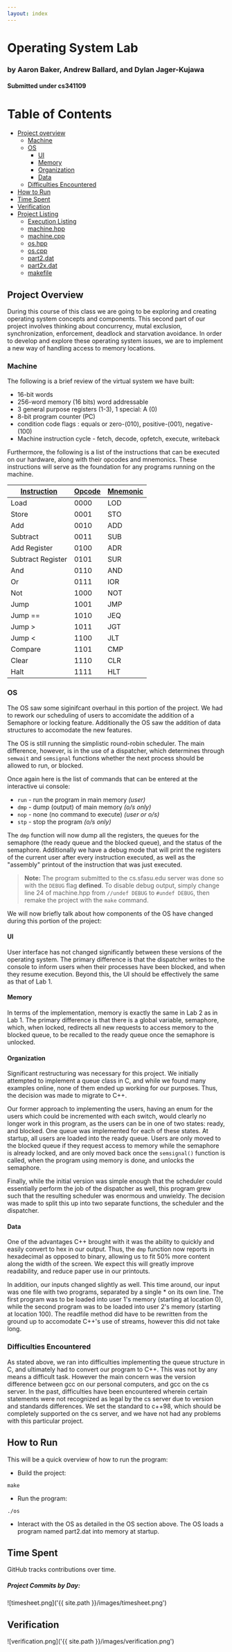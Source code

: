 ```yaml
---
layout: index
---
```


# Operating System Lab

### by Aaron Baker, Andrew Ballard, and Dylan Jager-Kujawa

#### Submitted under cs341109

# Table of Contents
  - [Project overview](#project-overview)
    - [Machine](#machine)
    - [OS](#os)
      - [UI](#ui)
      - [Memory](#memory)
      - [Organization](#organization)
      - [Data](#data)
    - [Difficulties Encountered](#difficulties-encountered)
  - [How to Run](#how-to-run)
  - [Time Spent](#time-spent)
  - [Verification](#verification)
  - [Project Listing](#project-listing)
    - [Execution Listing](#out_txt)
    - [machine.hpp](#listing_machine_hpp)
    - [machine.cpp](#listing_machine_cpp)
    - [os.hpp](#listing_os_hpp)
    - [os.cpp](#listing_os_cpp)
    - [part2.dat](#listing_part2_dat)
    - [part2x.dat](#listing_part2x_dat)
    - [makefile](#listing_makefile)

## Project Overview
During this course of this class we are going to be exploring and creating operating system concepts and components. This second part of our project involves thinking about concurrency, mutal exclusion, synchronization, enforcement, deadlock and starvation avoidance. In order to develop and explore these operating system issues, we are to implement a new way of handling access to memory locations.

### Machine
The following is a brief review of the virtual system we have built:
 - 16-bit words
 - 256-word memory (16 bits) word addressable
 - 3 general purpose registers (1-3), 1 special: A (0)
 - 8-bit program counter (PC)
 - condition code flags : equals or zero-(010), positive-(001), negative-(100)
 - Machine instruction cycle - fetch, decode, opfetch, execute, writeback


Furthermore, the following is a list of the instructions that can be executed on our hardware, along with their opcodes and mnemonics. These instructions will serve as the foundation for any programs running on the machine.

| <u>Instruction</u> | <u>Opcode</u> | <u>Mnemonic</u> |
|--------------------|---------------|-----------------|
|Load                |0000           |LOD              |        
|Store               |0001           |STO              |
|Add                 |0010           |ADD              |
|Subtract            |0011           |SUB              |
|Add Register        |0100           |ADR              |
|Subtract Register   |0101           |SUR              |
|And                 |0110           |AND              |
|Or                  |0111           |IOR              |
|Not                 |1000           |NOT              |
|Jump                |1001           |JMP              |
|Jump ==             |1010           |JEQ              |
|Jump >              |1011           |JGT              |
|Jump <              |1100           |JLT              |
|Compare             |1101           |CMP              |
|Clear               |1110           |CLR              |
|Halt                |1111           |HLT              |

### OS
The OS saw some siginifcant overhaul in this portion of the project. We had to rework our scheduling of users to accomidate the addition of a Semaphore or locking feature. Additionally the OS saw the addition of data structures to accomodate the new features.

The OS is still running the simplistic round-robin scheduler. The main difference, however, is in the use of a dispatcher, which determines through `semwait` and `semsignal` functions whether the next process should be allowed to run, or blocked.

Once again here is the list of commands that can be entered at the interactive ui console:
 - `run` - run the program in main memory *(user)*
 - `dmp` - dump (output) of main memory *(o/s only)*
 - `nop` - none (no command to execute) *(user or o/s)*
 - `stp` - stop the program *(o/s only)*

The `dmp` function will now dump all the registers, the queues for the semaphore (the ready queue and the blocked queue), and the status of the semaphore. Additionally we have a debug mode that will print the registers of the current user after every instruction executed, as well as the "assembly" printout of the instruction that was just executed.

>**Note:** The program submitted to the cs.sfasu.edu server was done so with the `DEBUG` flag **defined**.  To disable debug output, simply change line 24 of machine.hpp from `//undef DEBUG` to `#undef DEBUG`, then remake the project with the `make` command.

We will now briefly talk about how components of the OS have changed during this portion of the project:

#### UI
User interface has not changed significantly between these versions of the operating system. The primary difference is that the dispatcher writes to the console to inform users when their processes have been blocked, and when they resume execution. Beyond this, the UI should be effectively the same as that of Lab 1.

#### Memory
In terms of the implementation, memory is exactly the same in Lab 2 as in Lab 1. The primary difference is that there is a global variable, semaphore, which, when locked, redirects all new requests to access memory to the blocked queue, to be recalled to the ready queue once the semaphore is unlocked.

#### Organization
Significant restructuring was necessary for this project. We initially attempted to implement a queue class in C, and while we found many examples online, none of them ended up working for our purposes. Thus, the decision was made to migrate to C++.

Our former approach to implementing the users, having an enum for the users which could be incremented with each switch, would clearly no longer work in this program, as the users can be in one of two states: ready, and blocked. One queue was implemented for each of these states. At startup, all users are loaded into the ready queue. Users are only moved to the blocked queue if they request access to memory while the semaphore is already locked, and are only moved back once the `semsignal()` function is called, when the program using memory is done, and unlocks the semaphore.

Finally, while the initial version was simple enough that the scheduler could essentially perform the job of the dispatcher as well, this program grew such that the resulting scheduler was enormous and unwieldy. The decision was made to split this up into two separate functions, the scheduler and the dispatcher.

#### Data
One of the advantages C++ brought with it was the ability to quickly and easily convert to hex in our output. Thus, the `dmp` function now reports in hexadecimal as opposed to binary, allowing us to fit 50% more content along the width of the screen. We expect this will greatly improve readability, and reduce paper use in our printouts.

In addition, our inputs changed slightly as well. This time around, our input was one file with two programs, separated by a single * on its own line. The first program was to be loaded into user 1's memory (starting at location 0), while the second program was to be loaded into user 2's memory (starting at location 100). The readfile method did have to be rewritten from the ground up to accomodate C++'s use of streams, however this did not take long.


### Difficulties Encountered
As stated above, we ran into difficulties implementing the queue structure in C, and ultimately had to convert our program to C++. This was not by any means a difficult task. However the main concern was the version difference between gcc on our personal computers, and gcc on the cs server. In the past, difficulties have been encountered wherein certain statements were not recognized as legal by the cs server due to version and standards differences. We set the standard to c++98, which should be completely supported on the cs server, and we have not had any problems with this particular project.

## How to Run
This will be a quick overview of how to run the program:
 - Build the project:
 ```
 make
 ```
 - Run the program:
 ```
 ./os
 ```
 - Interact with the OS as detailed in the OS section above. The OS loads a program named part2.dat into memory at startup.

## Time Spent
GitHub tracks contributions over time.
##### Project Commits by Day:
![timesheet.png]('{{ site.path }}/images/timesheet.png')

## Verification
![verification.png]('{{ site.path }}/images/verification.png')
